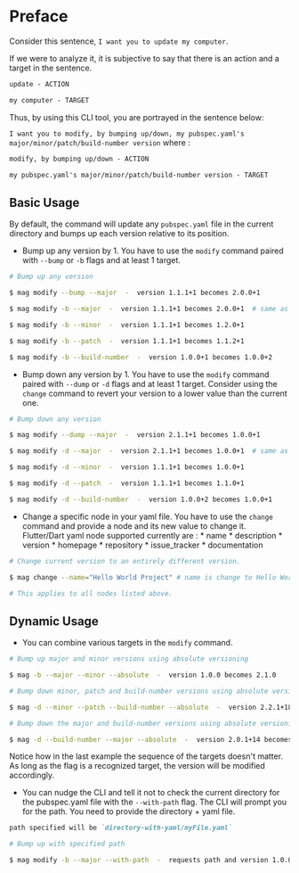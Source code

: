 # Preface

Consider this sentence, `I want you to update my computer`.

If we were to analyze it, it is subjective to say that there is an action and a target in the sentence.

``` md
update - ACTION

my computer - TARGET
```

Thus, by using this CLI tool, you are portrayed in the sentence below:

`I want you to modify, by bumping up/down, my pubspec.yaml's major/minor/patch/build-number version` where :

``` md
modify, by bumping up/down - ACTION

my pubspec.yaml's major/minor/patch/build-number version - TARGET

```

## Basic Usage

By default, the command will update any `pubspec.yaml` file in the current directory and bumps up each version relative to its position.

* Bump up any version by 1. You have to use the `modify` command paired with `--bump` or `-b` flags and at least 1 target.

```sh
# Bump up any version

$ mag modify --bump --major  -  version 1.1.1+1 becomes 2.0.0+1

$ mag modify -b --major  -  version 1.1.1+1 becomes 2.0.0+1  # same as above but relatively shorter

$ mag modify -b --minor  -  version 1.1.1+1 becomes 1.2.0+1

$ mag modify -b --patch  -  version 1.1.1+1 becomes 1.1.2+1

$ mag modify -b --build-number  -  version 1.0.0+1 becomes 1.0.0+2

```

* Bump down any version by 1. You have to use the `modify` command paired with `--dump` or `-d` flags and at least 1 target. Consider using the `change` command to revert your version to a lower value than the current one. 

```sh
# Bump down any version

$ mag modify --dump --major  -  version 2.1.1+1 becomes 1.0.0+1

$ mag modify -d --major  -  version 2.1.1+1 becomes 1.0.0+1  # same as above but shorter

$ mag modify -d --minor  -  version 1.1.1+1 becomes 1.0.0+1

$ mag modify -d --patch  -  version 1.1.1+1 becomes 1.1.0+1

$ mag modify -d --build-number  -  version 1.0.0+2 becomes 1.0.0+1

```

* Change a specific node in your yaml file. You have to use the `change` command and provide a node and its new value to change it. Flutter/Dart yaml node supported currently are :
        * name
        * description
        * version
        * homepage
        * repository
        * issue_tracker
        * documentation

``` sh
# Change current version to an entirely different version. 

$ mag change --name="Hello World Project" # name is change to Hello World Project

# This applies to all nodes listed above.

```

## Dynamic Usage

* You can combine various targets in the `modify` command.

``` sh
# Bump up major and minor versions using absolute versioning

$ mag -b --major --minor --absolute  -  version 1.0.0 becomes 2.1.0

# Bump down minor, patch and build-number versions using absolute versioning

$ mag -d --minor --patch --build-number --absolute  -  version 2.2.1+18 becomes 2.1.0+17

# Bump down the major and build-number versions using absolute versioning

$ mag -d --build-number --major --absolute  -  version 2.0.1+14 becomes 1.0.1+13

```

Notice how in the last example the sequence of the targets doesn't matter. As long as the flag is a recognized target, the version will be modified accordingly.

* You can nudge the CLI and tell it not to check the current directory for the pubspec.yaml file with the `--with-path` flag. The CLI will prompt you for the path. You need to provide the directory + yaml file.

```md
path specified will be `directory-with-yaml/myFile.yaml`
```

``` sh
# Bump up with specified path

$ mag modify -b --major --with-path  -  requests path and version 1.0.0 becomes 2.0.0

```
